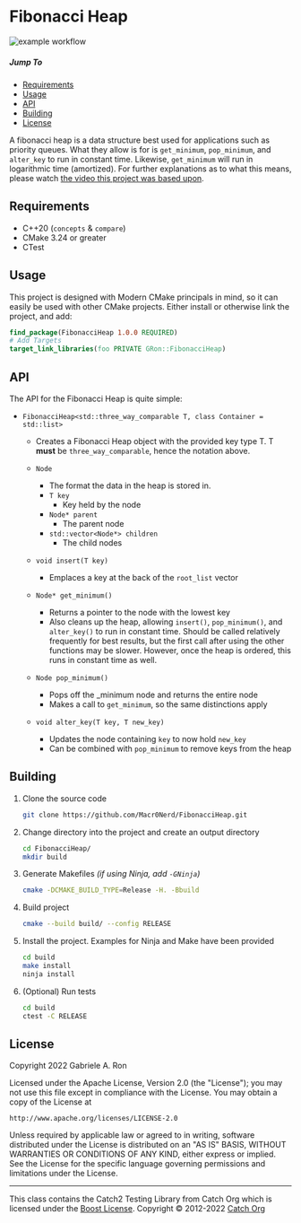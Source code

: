 # Fibonacci Heap

![example workflow](https://github.com/Macr0Nerd/FibonacciHeap/actions/workflows/cmake.yml/badge.svg)

##### Jump To
* [Requirements](#requirements)
* [Usage](#usage)
* [API](#api)
* [Building](#building)
* [License](#license)

A fibonacci heap is a data structure best used for applications such as priority queues.
What they allow is for is `get_minimum`, `pop_minimum`, and `alter_key` to run in constant time.
Likewise, `get_minimum` will run in logarithmic time (amortized).
For further explanations as to what this means, please watch [the video this project was based upon](https://youtu.be/6JxvKfSV9Ns).

## Requirements
* C++20 (`concepts` & `compare`)
* CMake 3.24 or greater
* CTest

## Usage
This project is designed with Modern CMake principals in mind, so it can easily be used with other CMake projects.
Either install or otherwise link the project, and add:

```cmake
find_package(FibonacciHeap 1.0.0 REQUIRED)
# Add Targets
target_link_libraries(foo PRIVATE GRon::FibonacciHeap)
```

## API
The API for the Fibonacci Heap is quite simple:

* `FibonacciHeap<std::three_way_comparable T, class Container = std::list>`
  * Creates a Fibonacci Heap object with the provided key type T.
  T **must** be `three_way_comparable`, hence the notation above.

  * `Node`
    * The format the data in the heap is stored in.
    * `T key`
      * Key held by the node
    * `Node* parent`
      * The parent node
    * `std::vector<Node*> children`
      * The child nodes
  * `void insert(T key)`
    * Emplaces a key at the back of the `root_list` vector

  * `Node* get_minimum()`
    * Returns a pointer to the node with the lowest key
    * Also cleans up the heap, allowing `insert()`, `pop_minimum()`, and `alter_key()` to run in constant time.
      Should be called relatively frequently for best results, but the first call after using the other functions may be slower.
      However, once the heap is ordered, this runs in constant time as well.

  * `Node pop_minimum()`
    * Pops off the _minimum node and returns the entire node
    * Makes a call to `get_minimum`, so the same distinctions apply

  * `void alter_key(T key, T new_key)`
    * Updates the node containing `key` to now hold `new_key`
    * Can be combined with `pop_minimum` to remove keys from the heap

## Building
1. Clone the source code

    ```bash
    git clone https://github.com/Macr0Nerd/FibonacciHeap.git
    ```

2. Change directory into the project and create an output directory

    ```bash
    cd FibonacciHeap/
    mkdir build
    ```

3. Generate Makefiles *(if using Ninja, add `-GNinja`)*

    ```bash
    cmake -DCMAKE_BUILD_TYPE=Release -H. -Bbuild
    ```

4. Build project

    ```bash
    cmake --build build/ --config RELEASE
    ```
   
5. Install the project. Examples for Ninja and Make have been provided

    ```bash
    cd build
    make install
    ninja install
    ```

6. (Optional) Run tests

    ```bash
    cd build
    ctest -C RELEASE
    ```

## License
Copyright 2022 Gabriele A. Ron

Licensed under the Apache License, Version 2.0 (the "License");
you may not use this file except in compliance with the License.
You may obtain a copy of the License at

    http://www.apache.org/licenses/LICENSE-2.0

Unless required by applicable law or agreed to in writing, software
distributed under the License is distributed on an "AS IS" BASIS,
WITHOUT WARRANTIES OR CONDITIONS OF ANY KIND, either express or implied.
See the License for the specific language governing permissions and
limitations under the License.

***

This class contains the Catch2 Testing Library from Catch Org which is licensed under the [Boost License](https://opensource.org/licenses/BSL-1.0). Copyright © 2012-2022 [Catch Org](https://github.com/catchorg)
